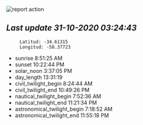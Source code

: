 ![report action](https://github.com/matiasz8/actions-for-reports/workflows/report%20action/badge.svg?branch=develop) 


## *****Last update 31-10-2020 03:24:43*****



		 Latitud: -34.61315
		 Longitud: -58.37723

 - sunrise 	 8:51:25 AM
 - sunset 	 10:22:44 PM
 - solar_noon 	 3:37:05 PM
 - day_length 	 13:31:19
 - civil_twilight_begin 	 8:24:44 AM
 - civil_twilight_end 	 10:49:26 PM
 - nautical_twilight_begin 	 7:52:36 AM
 - nautical_twilight_end 	 11:21:34 PM
 - astronomical_twilight_begin 	 7:18:52 AM
 - astronomical_twilight_end 	 11:55:18 PM
